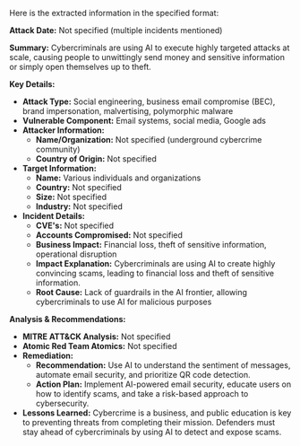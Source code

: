 Here is the extracted information in the specified format:

**Attack Date:** Not specified (multiple incidents mentioned)

**Summary:** Cybercriminals are using AI to execute highly targeted attacks at scale, causing people to unwittingly send money and sensitive information or simply open themselves up to theft.

**Key Details:**

* **Attack Type:** Social engineering, business email compromise (BEC), brand impersonation, malvertising, polymorphic malware
* **Vulnerable Component:** Email systems, social media, Google ads
* **Attacker Information:**
	+ **Name/Organization:** Not specified (underground cybercrime community)
	+ **Country of Origin:** Not specified
* **Target Information:**
	+ **Name:** Various individuals and organizations
	+ **Country:** Not specified
	+ **Size:** Not specified
	+ **Industry:** Not specified
* **Incident Details:**
	+ **CVE's:** Not specified
	+ **Accounts Compromised:** Not specified
	+ **Business Impact:** Financial loss, theft of sensitive information, operational disruption
	+ **Impact Explanation:** Cybercriminals are using AI to create highly convincing scams, leading to financial loss and theft of sensitive information.
	+ **Root Cause:** Lack of guardrails in the AI frontier, allowing cybercriminals to use AI for malicious purposes

**Analysis & Recommendations:**

* **MITRE ATT&CK Analysis:** Not specified
* **Atomic Red Team Atomics:** Not specified
* **Remediation:**
	+ **Recommendation:** Use AI to understand the sentiment of messages, automate email security, and prioritize QR code detection.
	+ **Action Plan:** Implement AI-powered email security, educate users on how to identify scams, and take a risk-based approach to cybersecurity.
* **Lessons Learned:** Cybercrime is a business, and public education is key to preventing threats from completing their mission. Defenders must stay ahead of cybercriminals by using AI to detect and expose scams.
